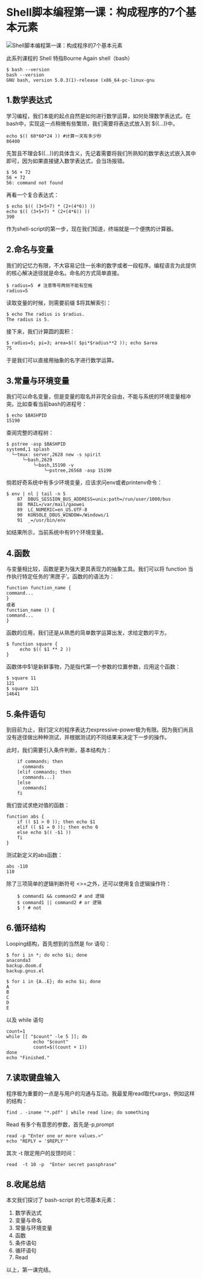 # Shell脚本编程第一课：构成程序的7个基本元素

![Shell脚本编程第一课：构成程序的7个基本元素](readme.assets/2304c7a4-062f-487d-9c95-a51849b700d6)

此系列课程的 Shell 特指Bourne Again shell（bash）

```
$ bash --version
bash --version
GNU bash, version 5.0.3(1)-release (x86_64-pc-linux-gnu
```

## 1.数学表达式

学习编程，我们本能的起点自然是如何进行数学运算，如何处理数学表达式。在bash中，实现这一点稍微有些繁琐，我们需要将表达式放入到 $((...))中。

```
echo $(( 60*60*24 )) #计算一天有多少秒
86400
```

先暂且不理会$((...))的具体含义，先记着需要将我们所熟知的数学表达式嵌入其中即可，因为如果直接键入数学表达式，会当场报错。

```
$ 56 + 72
56 + 72
56: command not found
```

再看一个复合表达式：

```
$ echo $(( (3+5+7) * (2+(4*6)) ))
echo $(( (3+5+7) * (2+(4*6)) ))
390
```

作为shell-script的第一步，现在我们知道，终端就是一个便携的计算器。

## 2.命名与变量

我们的记忆力有限，不大容易记住一长串的数字或者一段程序。编程语言为此提供的核心解决途径就是命名。命名的方式简单直接。

```
$ radius=5　# 注意等号两侧不能有空格
radius=5
```

读取变量的时候，则需要前缀 $将其解索引：

```
$ echo The radius is $radius.
The radius is 5.
```

接下来，我们计算圆的面积：

```
$ radius=5; pi=3; area=$(( $pi*$radius**2 )); echo $area
75
```

于是我们可以直接用抽象的名字进行数学运算。

## 3.常量与环境变量

我们可以命名变量，但是变量的取名并非完全自由，不能与系统的环境变量相冲突。比如查看当前bash的进程号：

```
$ echo $BASHPID
15190
```

查阅完整的进程树：

```
$ pstree -asp $BASHPID
systemd,1 splash
  └─tmux: server,2628 new -s spirit
      └─bash,2629
          └─bash,15190 -v
              └─pstree,26568 -asp 15190
```

倘若好奇系统中有多少环境变量，应该求问env或者printenv命令：

```
$ env | nl | tail -n 5
    87  DBUS_SESSION_BUS_ADDRESS=unix:path=/run/user/1000/bus
    88  MAIL=/var/mail/gaowei
    89  LC_NUMERIC=en_US.UTF-8
    90  KONSOLE_DBUS_WINDOW=/Windows/1
    91  _=/usr/bin/env
```

如结果所示，当前系统中有91个环境变量。

## 4.函数

与变量相比较，函数是更为强大更具表现力的抽象工具。我们可以将 function 当作执行特定任务的‘黑匣子’。函数的的语法为：

```
function function_name {
command...
}  
或者
function_name () {
command...
} 
```

函数的应用，我们还是从熟悉的简单数学运算出发，求给定数的平方。

```
$ function square {
     echo $(( $1 ** 2 ))
}
```

函数体中$1是新鲜事物，乃是指代第一个参数的位置参数，应用这个函数：

```
$ square 11
121
$ square 121
14641
```

## 5.条件语句

到目前为止，我们定义的程序表达力expressive-power极为有限。因为我们尚且没有途径做出种种测试，并根据测试的不同结果来决定下一步的操作。

此时，我们需要引入条件判断，基本结构为：

```
    if commands; then
      commands
    [elif commands; then
      commands...]
    [else
      commands]
    fi
```

我们尝试求绝对值的函数：

```
function abs {
    if (( $1 > 0 )); then echo $1
    elif (( $1 = 0 )); then echo 0
    else echo $(( -$1 ))
    fi
}
```

测试新定义的abs函数：

```
abs -110
110 
```

除了三项简单的逻辑判断符号 <>=之外，还可以使用复合逻辑操作符：

```
    $ command1 && command2 # and 逻辑
    $ command1 || command2 # or 逻辑
    $ ! # not
```

## 6.循环结构

Looping结构，首先想到的当然是 for 语句：

```
$ for i in *; do echo $i; done
anaconda3
backup.doom.d
backup.gnus.el

$ for i in {A..E}; do echo $i; done
A
B
C
D
E
```

以及 while 语句

```
count=1
while [[ "$count" -le 5 ]]; do
          echo "$count"
          count=$((count + 1))
done
echo "Finished."
```

## 7.读取键盘输入

程序极为重要的一点是与用户的沟通与互动。我最爱用read取代xargs，例如这样的结构：

```
find . -iname "*.pdf" | while read line; do something
```

Read 有多个有意思的参数，首先是-p,prompt 

```
read -p "Enter one or more values.>"
echo "REPLY = '$REPLY'"
```

其次 -t 限定用户的反馈时间：

```
read  -t 10 -p  "Enter secret passphrase"
```

## 8.收尾总结

本文我们探讨了 bash-script 的七项基本元素：

1. 数学表达式
2. 变量与命名
3. 常量与环境变量
4. 函数
5. 条件语句
6. 循环语句
7. Read

以上，第一课完结。
